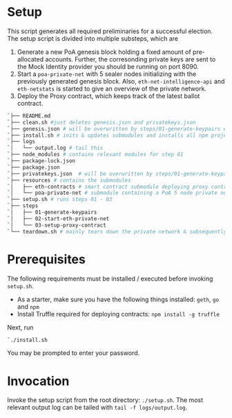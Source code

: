Setup
=====

This script generates all required preliminaries for a successful election.
The setup script is divided into multiple substeps, which are

1. Generate a new PoA genesis block holding a fixed amount of pre-allocated accounts. Further, the corresonding private keys are sent to the Mock Identity provider you should be running on port 8090.
2. Start a `poa-private-net` with 5 sealer nodes initializing with the previously generated genesis block. Also, `eth-net-intelligence-api` and `eth-netstats` is started to give an overview of the private network. 
3. Deploy the Proxy contract, which keeps track of the latest ballot contract. 


```bash
`├── README.md
`├── clean.sh #just deletes genesis.json and privatekeys.json
`├── genesis.json # will be overwritten by steps/01-generate-keypairs every time ./setup is run
`├── install.sh # inits & updates submodules and installs all npm projects
`├── logs 
`│   └── output.log # tail this
`├── node_modules # contains relevant modules for step 01
`├── package-lock.json
`├── package.json
`├── privatekeys.json  # will be overwritten by steps/01-generate-keypairs every time ./setup is run
`├── resources # contains the submodules
`│   ├── eth-contracts # smart contract submodule deploying proxy contract
`│   └── poa-private-net # submodule containing a PoA 5 node private network
`├── setup.sh # runs steps 01 - 03
`├── steps
`│   ├── 01-generate-keypairs 
`│   ├── 02-start-eth-private-net
`│   └── 03-setup-proxy-contract
`└── teardown.sh # mainly tears down the private network & subsequently created / generated files and processes
```

# Prerequisites
The following requirements must be installed / executed 
before invoking `setup.sh`.

* As a starter, make sure you have the following things installed: `geth`, `go` and `npm`
* Install Truffle required for deploying contracts: `npm install -g truffle`

Next, run 
```bash
`./install.sh
```
You may be prompted to enter your password.

# Invocation
Invoke the setup script from the root directory: `./setup.sh`.
The most relevant output log can be tailed with `tail -f logs/output.log`.
